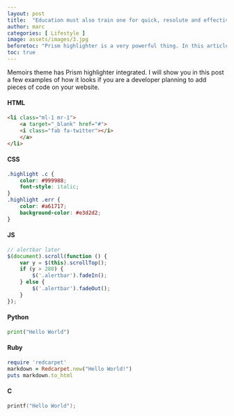 ```yaml
---
layout: post
title:  "Education must also train one for quick, resolute and effective thinking."
author: marc
categories: [ Lifestyle ]
image: assets/images/3.jpg
beforetoc: "Prism highlighter is a very powerful thing. In this article I'm going to show you what you can actually do with it, some tricks and tips while editing your post. Tocs is also enabled as you can see in summary."
toc: true
---
```

Memoirs theme has Prism highlighter integrated. I will show you in this post a few examples of how it looks if you are a developer planning to add pieces of code on your website.


#### HTML

```html
<li class="ml-1 mr-1">
    <a target="_blank" href="#">
    <i class="fab fa-twitter"></i>
    </a>
</li>
```

#### CSS

```css
.highlight .c {
    color: #999988;
    font-style: italic; 
}
.highlight .err {
    color: #a61717;
    background-color: #e3d2d2; 
}
```

#### JS

```js
// alertbar later
$(document).scroll(function () {
    var y = $(this).scrollTop();
    if (y > 280) {
        $('.alertbar').fadeIn();
    } else {
        $('.alertbar').fadeOut();
    }
});
```

#### Python

```python
print("Hello World")
```

#### Ruby

```ruby
require 'redcarpet'
markdown = Redcarpet.new("Hello World!")
puts markdown.to_html
```

#### C

```c
printf("Hello World");
```
